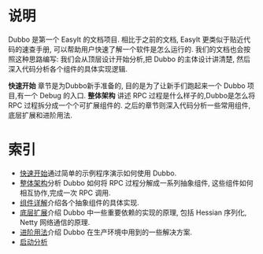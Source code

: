 # 说明

Dubbo 是第一个 EasyIt 的文档项目. 相比于之前的文档, EasyIt 更类似于贴近代码的速查手册, 可以帮助用户快速了解一个软件是怎么运行的.
我们的文档也会按照这种思路编写: 我们会从顶层设计开始分析,把 Dubbo 的主体设计讲清楚, 然后深入代码分析各个组件的具体实现逻辑.

**快速开始** 章节是为Dubbo新手准备的, 目的是为了让新手们跑起来一个 Dubbo 项目,有一个 Debug 的入口.
**整体架构** 讲述 RPC 过程是什么样子的,Dubbo是怎么将 RPC 过程拆分成一个个可扩展组件的. 之后的章节则深入代码分析一些常用组件,底层扩展和进阶用法.

# 索引

* [快速开始](快速开始.md#order=1)通过简单的示例程序演示如何使用 Dubbo.
* [整体架构](整体架构.md#order=2)分析 Dubbo 如何将 RPC 过程分解成一系列抽象组件, 这些组件如何相互协作,完成一次 RPC 调用.
* [组件详解](组件详解.md#order=3)介绍各个抽象组件的具体实现.
* [底层扩展](底层扩展.md#order=4)介绍 Dubbo 中一些重要依赖的实现的原理, 包括 Hessian 序列化, Netty 网络通信的原理.
* [进阶用法](进阶用法.md#order=5)介绍 Dubbo 在生产环境中用到的一些解决方案.
* [启动分析](启动分析.md)
